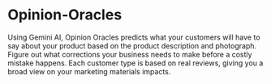 # Opinion-Oracles

Using Gemini AI, Opinion Oracles predicts what your customers will have to say about your product based on the product description and photograph. Figure out what corrections your business needs to make before a costly mistake happens. Each customer type is based on real reviews, giving you a broad view on your marketing materials impacts.